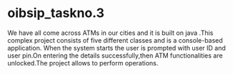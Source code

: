 # oibsip_taskno.3
We have all come across ATMs in our cities and it is built on java .This complex project consists of five different classes and is a console-based application. When the system starts the user is prompted with user ID and user pin.On entering the details successfully,then ATM functionalities are unlocked.The project allows to perform operations.
